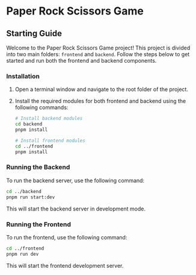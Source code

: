 # Paper Rock Scissors Game

## Starting Guide

Welcome to the Paper Rock Scissors Game project! This project is divided into two main folders: `frontend` and `backend`. Follow the steps below to get started and run both the frontend and backend components.

### Installation

1. Open a terminal window and navigate to the root folder of the project.

2. Install the required modules for both frontend and backend using the following commands:

    ```bash
    # Install backend modules
    cd backend
    pnpm install

    # Install frontend modules
    cd ../frontend
    pnpm install
    ```

### Running the Backend

To run the backend server, use the following command:

```bash
cd ../backend
pnpm run start:dev
```

This will start the backend server in development mode.

### Running the Frontend

To run the frontend, use the following command:

```bash
cd ../frontend
pnpm run dev
```

This will start the frontend development server.
